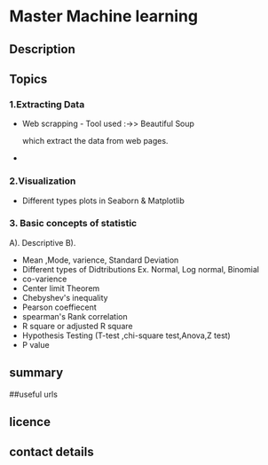 # Master Machine learning

## Description
## Topics
 ### 1.Extracting  Data
  * Web scrapping -  Tool used :->> Beautiful Soup
  
    which extract the data from web pages.
  * 
 ### 2.Visualization 
 * Different types plots in  Seaborn & Matplotlib 
 ### 3. Basic concepts of statistic
  A). Descriptive 
  B). 
 * Mean ,Mode, varience, Standard Deviation
 * Different types of Didtributions Ex. Normal, Log normal, Binomial 
 * co-varience
 * Center limit Theorem
 * Chebyshev's inequality
 * Pearson coeffiecent
 * spearman's Rank correlation
 * R square or adjusted R square
 * Hypothesis Testing (T-test ,chi-square test,Anova,Z test)
 * P value
  
    
## summary 
##useful urls
## licence
## contact details
